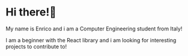 # Hi there!👋

My name is Enrico and i am a Computer Engineering student from Italy!

I am a beginner with the React library and i am looking for interesting projects to contribute to!
<!---
enristra/enristra is a ✨ special ✨ repository because its `README.md` (this file) appears on your GitHub profile.
You can click the Preview link to take a look at your changes.
--->
